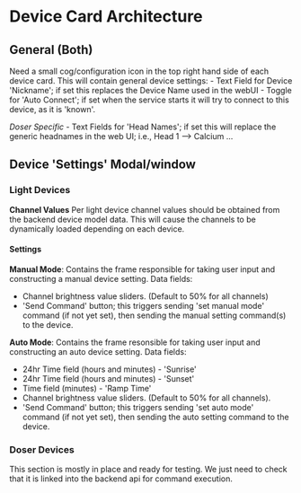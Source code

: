 # Device Card Architecture

## General (Both)

Need a small cog/configuration icon in the top right hand side of each device card.
This will contain general device settings:
    - Text Field for Device 'Nickname'; if set this replaces the Device Name used in the webUI
    - Toggle for 'Auto Connect'; if set when the service starts it will try to connect to this device, as it is 'known'.

*Doser Specific* - Text Fields for 'Head Names'; if set this will replace the generic headnames in the web UI; i.e., Head 1 --> Calcium ...

## Device 'Settings' Modal/window

### Light Devices

**Channel Values** Per light device channel values should be obtained from the backend device model data. This will cause the channels to be dynamically loaded depending on each device.

#### Settings

**Manual Mode**: Contains the frame responsible for taking user input and constructing a manual device setting.
Data fields:

- Channel brightness value sliders. (Default to 50% for all channels)
- 'Send Command' button; this triggers sending 'set manual mode' command (if not yet set), then sending the manual setting command(s) to the device.

**Auto Mode**: Contains the frame resonsible for taking user input and constructing an auto device setting.
Data fields:

- 24hr Time field (hours and minutes) - 'Sunrise'
- 24hr Time field (hours and minutes) - 'Sunset'
- Time field (minutes) - 'Ramp Time'
- Channel brightness value sliders. (Default to 50% for all channels).
- 'Send Command' button; this triggers sending 'set auto mode' command (if not yet set), then sending the auto setting command to the device.

### Doser Devices

This section is mostly in place and ready for testing. We just need to check that it is linked into the backend api for command execution.
